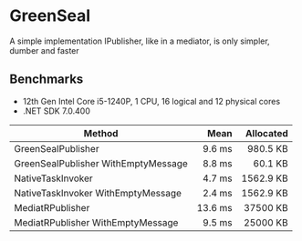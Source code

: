 # GreenSeal

A simple implementation IPublisher, like in a mediator, is only simpler, dumber and faster

## Benchmarks

* 12th Gen Intel Core i5-1240P, 1 CPU, 16 logical and 12 physical cores
* .NET SDK 7.0.400

| Method                              | Mean      | Allocated |
|------------------------------------ |----------:|----------:|
| GreenSealPublisher                  |  9.6 ms   | 980.5 KB  |
| GreenSealPublisher WithEmptyMessage |  8.8 ms   | 60.1 KB   |
| NativeTaskInvoker                   |  4.7 ms   | 1562.9 KB |
| NativeTaskInvoker WithEmptyMessage  |  2.4 ms   | 1562.9 KB |
| MediatRPublisher                    | 13.6 ms   | 37500 KB  |
| MediatRPublisher WithEmptyMessage   |  9.5 ms   | 25000 KB  |
